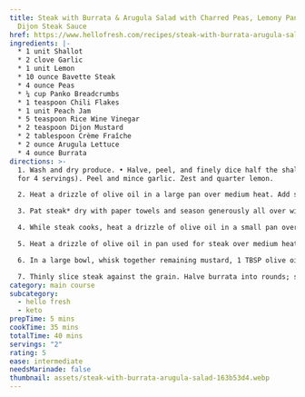 ```yaml
---
title: Steak with Burrata & Arugula Salad with Charred Peas, Lemony Panko &
  Dijon Steak Sauce
href: https://www.hellofresh.com/recipes/steak-with-burrata-arugula-salad-62d6b21caf8ffc9c6b0fb540
ingredients: |-
  * 1 unit Shallot
  * 2 clove Garlic
  * 1 unit Lemon
  * 10 ounce Bavette Steak
  * 4 ounce Peas
  * ¼ cup Panko Breadcrumbs
  * 1 teaspoon Chili Flakes
  * 1 unit Peach Jam
  * 5 teaspoon Rice Wine Vinegar
  * 2 teaspoon Dijon Mustard
  * 2 tablespoon Crème Fraîche
  * 2 ounce Arugula Lettuce
  * 4 ounce Burrata
directions: >-
  1. Wash and dry produce. • Halve, peel, and finely dice half the shallot (all
  for 4 servings). Peel and mince garlic. Zest and quarter lemon.

  2. Heat a drizzle of olive oil in a large pan over medium heat. Add shallot; cook, stirring occasionally, until softened and lightly browned, 2-3 minutes. Add peas and cook until lightly charred, stirring occasionally, 1-2 minutes. • Turn off heat; transfer to a plate. Wipe out pan

  3. Pat steak* dry with paper towels and season generously all over with salt and pepper. • Heat a drizzle of oil in same pan over medium-high heat. Add steak and cook to desired doneness, 3-7 minutes per side. • Turn off heat; transfer to a cutting board to rest for at least 3 minutes. Wash out pan.

  4. While steak cooks, heat a drizzle of olive oil in a small pan over medium heat. Add panko and half the garlic; cook, stirring, until panko is golden, 3-5 minutes. • Turn off heat; stir in lemon zest to taste. Season with salt and pepper. Transfer to a plate.

  5. Heat a drizzle of olive oil in pan used for steak over medium heat. Add remaining garlic and chili flakes to taste; cook, stirring occasionally, until fragrant, 1-2 minutes. • Add jam, vinegar, half the mustard, and 1⁄4 cup water; cook, stirring occasionally, until sauce has thickened, 2-3 minutes. • Remove from heat; stir in crème fraîche and a squeeze of lemon juice. Taste and season with salt and pepper.

  6. In a large bowl, whisk together remaining mustard, 1 TBSP olive oil (2 TBSP for 4 servings), a squeeze of lemon juice, and a pinch of salt and pepper. • Add arugula and charred veggies to bowl; toss to coat. Taste and season with salt and pepper.

  7. Thinly slice steak against the grain. Halve burrata into rounds; season cut sides with salt and pepper. • Divide salad between plates and arrange steak alongside. Top salad with burrata and sprinkle with as much lemony panko as you like. Drizzle steak sauce over steak. Serve with any remaining lemon wedges on the side.
category: main course
subcategory:
  - hello fresh
  - keto
prepTime: 5 mins
cookTime: 35 mins
totalTime: 40 mins
servings: "2"
rating: 5
ease: intermediate
needsMarinade: false
thumbnail: assets/steak-with-burrata-arugula-salad-163b53d4.webp
---
```

